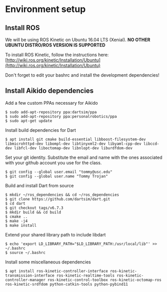 # Environment setup
## Install ROS
We will be using ROS Kinetic on Ubuntu 16.04 LTS (Xenial). **NO OTHER UBUNTU DISTRO/ROS VERSION IS SUPPORTED**

To install ROS Kinetic, follow the instructions here: [http://wiki.ros.org/kinetic/Installation/Ubuntu](http://wiki.ros.org/kinetic/Installation/Ubuntu)

Don't forget to edit your bashrc and install the development dependencies!

## Install Aikido dependencies
Add a few custom PPAs necessary for Aikido
```
$ sudo add-apt-repository ppa:dartsim/ppa
$ sudo add-apt-repository ppa:personalrobotics/ppa
$ sudo apt-get update
```

Install build dependencies for Dart
```
$ apt install git cmake build-essential libboost-filesystem-dev libmicrohttpd-dev libompl-dev libtinyxml2-dev libyaml-cpp-dev libccd-dev libfcl-dev liboctomap-dev libnlopt-dev liburdfdom-dev
```

Set your git identity. Substitute the email and name with the ones associated with your github account you use for the class.
```
$ git config --global user.email "tommy@usc.edu"
$ git config --global user.name "Tommy Trojan"
```

Build and install Dart from source
```
$ mkdir ~/ros_dependencies && cd ~/ros_dependencies
$ git clone https://github.com/dartsim/dart.git
$ cd dart
$ git checkout tags/v6.7.3
$ mkdir build && cd build
$ cmake ..
$ make -j4
$ make install
```

Extend your shared library path to include libdart
```
$ echo 'export LD_LIBRARY_PATH="$LD_LIBRARY_PATH:/usr/local/lib"' >> ~/.bashrc
$ source ~/.bashrc
```

Install some miscellaneous dependencies
```
$ apt install ros-kinetic-controller-interface ros-kinetic-transmission-interface ros-kinetic-realtime-tools ros-kinetic-controller-manager ros-kinetic-control-toolbox ros-kinetic-octomap-ros ros-kinetic-srdfdom python-catkin-tools python-pybind11
```
